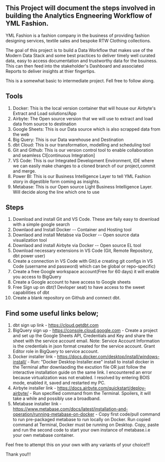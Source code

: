 ## This Project will document the steps involved in building the Analytics Engneering Workflow of YML Fashion. 

YML Fashion is a fashion company in the business of providing fashion designing services, textile sales and bespoke RTW Clothing collections.

The goal of this project is to build a Data Workflow that makes use of the Modern Data Stack and some best practices to deliver timely well curated data, easy to access documentation and trustworthy data for the bsuiness.
This can then feed into the stakeholder's Dashboard and associated Reports to deliver insights at thier fingertips. 


This is a somewhat basic to intermediate project. Fell free to follow along.

## Tools

1. Docker: This is the local version container that will house our Airbyte's Extract and Load solutions/App
2. Airbyte: The Open source version that we will use to extract and load data from source to destination
3. Google Sheets: This is our Data source which is also scrapped data from the web
4. Big Query: This is our Data warehouse and Destination 
5. dbt Cloud: This is our transformation, modelling and scheduling tool
6. Git and Github: This is our version control tool to enable collaboration and seamless CI[continuous Integration]
7. VS Code: This is our Integrated Development Environment, IDE where we can easily make changes to a cloned branch of our project,commit and merge.
8. Power BI: This is our Business Intelligence Layer to tell YML Fashion story in digestible form coming as insights.
9. Metabase: This is our Open source Light Business Intelligence Layer. Will decide along the line which one to use

## Steps

1. Download and install Git and VS Code. These are faily easy to download with a simple google search
2. Downlaod and Install Docker             -- Container and Hosting tool
3. Downlaod and install Metabse via Docker -- Open source data visualization tool
3. Downlaod and install Airbyte via Docker -- Open source EL tool
4. Download necessary extensions in VS Code (Git, Remote Repository, dbt power user)
5. Create a connection in VS Code with Git(i.e creating git configs in VS Code (username and password) which can be global or repo-specific)
6. Create a free Google workspace account(Free for 60 days) it will enable you access to BigQuery
7. Create a Google account to have access to Google sheets
8. Free Sign up on dbt(1 Devloper seat) to have access to the sweet capabilities of dbt
9. Create a blank repository on Github and connect dbt.


## Find some useful links below;

1. dbt sign up link              - https://cloud.getdbt.com
2. BigQuery sign up              - https://console.cloud.google.com - Create a project and set up the Google Sheets API, Credentials and Key and share the sheet with the service account email. Note: Service Account Information is the credentials in json format created for the service account. Grant Editor role in BigQuery to service account.
3. Docker installer link         - https://docs.docker.com/desktop/install/windows-install/ - Run: "Docker Desktop Installer.exe" install to install docker in the Terminal after downlaoding the excution file OR just follow the interactive installation guide on the same link. I encountered an error because virtualization was not enabled. I resolved by entering BOIS mode, enabled it, saved and restarted my PC.
4. Airbyte installer link        - https://docs.airbyte.com/quickstart/deploy-airbyte/ - Run specified command from the Terminal. Spoilers, it will take a while and possibly use a broadband.
5. Metabase installer link       - https://www.metabase.com/docs/latest/installation-and-operation/running-metabase-on-docker - Copy first code/pull command to run pre-packaged metabase to run locally on Docker. Run copied command at Terminal, Docker must be running on Desktop. Copy, paste and run the second code to start your own instance of metabase.i.e your own metabase container.



Feel free to attempt this on your own with any variants of your choice!!!

Thank you!!!
